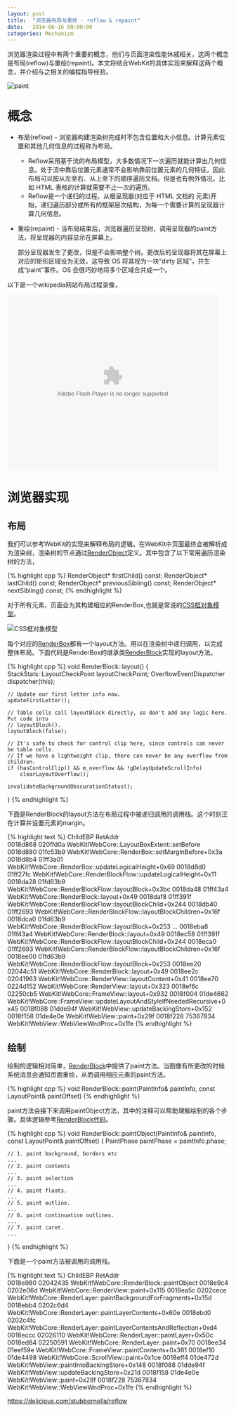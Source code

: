 ```yaml
---
layout: post
title:  "浏览器布局与重绘 - reflow & repaint"
date:   2014-06-16 00:00:00
categories: Mechanism
---
```


浏览器渲染过程中有两个重要的概念，他们与页面渲染性能休戚相关，这两个概念是布局(reflow)与重绘(repaint)。本文将结合WebKit的具体实现来解释这两个概念，并介绍与之相关的编程指导经验。

![paint](/assets/images/posts/paint.jpg)

<!--more-->

# 概念

+   布局(reflow) - 浏览器构建渲染树完成时不包含位置和大小信息。计算元素位置和其他几何信息的过程称为布局。

	*   Reflow采用基于流的布局模型，大多数情况下一次遍历就能计算出几何信息。处于流中靠后位置元素通常不会影响靠前位置元素的几何特征，因此布局可以按从左至右、从上至下的顺序遍历文档。但是也有例外情况，比如 HTML 表格的计算就需要不止一次的遍历。
	*   Reflow是一个递归的过程。从根呈现器(对应于 HTML 文档的 <html> 元素)开始，递归遍历部分或所有的框架层次结构，为每一个需要计算的呈现器计算几何信息。

+   重绘(repaint) - 当布局结束后，浏览器遍历呈现树，调用呈现器的paint方法，将呈现器的内容显示在屏幕上。
	
	部分呈现器发生了更改，但是不会影响整个树。更改后的呈现器将其在屏幕上对应的矩形区域设为无效，这导致 OS 将其视为一块“dirty 区域”，并生成“paint”事件。OS 会很巧妙地将多个区域合并成一个。

以下是一个wikipedia网站布局过程录像，
<p><object width="480" height="400" align="middle" data="http://player.youku.com/player.php/sid/XMzI5MDg0OTA0/v.swf" type="application/x-shockwave-flash"><param name="src" value="http://player.youku.com/player.php/sid/XMzI5MDg0OTA0/v.swf" /><param name="allowfullscreen" value="true" /><param name="quality" value="high" /><param name="allowscriptaccess" value="always" /></object></p>

# 浏览器实现

## 布局

我们可以参考WebKit的实现来解释布局的逻辑。在WebKit中页面最终会被解析成为渲染树，渲染树的节点通过[RenderObject](http://trac.webkit.org/browser/trunk/Source/WebCore/rendering/RenderObject.h)定义。其中包含了以下常用遍历渲染树的方法，

{% highlight cpp %}
RenderObject* firstChild() const;
RenderObject* lastChild() const;
RenderObject* previousSibling() const;
RenderObject* nextSibling() const;
{% endhighlight %}

对于所有元素，页面会为其构建相应的RenderBox,也就是常说的[CSS框对象模型](http://www.w3.org/TR/CSS21/box.html#box-dimensions)。

![CSS框对象模型](/assets/images/posts/boxdim.png)

每个对应的[RenderBox](http://trac.webkit.org/browser/trunk/Source/WebCore/rendering/RenderBox.h)都有一个layout方法。用以在渲染树中递归调用，以完成整体布局。下面代码是RenderBox的继承类[RenderBlock](http://trac.webkit.org/browser/trunk/Source/WebCore/rendering/RenderBlock.cpp)实现的layout方法。

{% highlight cpp %}
void RenderBlock::layout()
{
    StackStats::LayoutCheckPoint layoutCheckPoint;
    OverflowEventDispatcher dispatcher(this);

    // Update our first letter info now.
    updateFirstLetter();

    // Table cells call layoutBlock directly, so don't add any logic here.  Put code into
    // layoutBlock().
    layoutBlock(false);
    
    // It's safe to check for control clip here, since controls can never be table cells.
    // If we have a lightweight clip, there can never be any overflow from children.
    if (hasControlClip() && m_overflow && !gDelayUpdateScrollInfo)
        clearLayoutOverflow();

    invalidateBackgroundObscurationStatus();
}
{% endhighlight %}

下面是RenderBlock的layout方法在布局过程中被递归调用的调用栈。这个时刻正在计算并设置元素的margin。

{% highlight text %}
ChildEBP RetAddr  
0018d868 020ffd0a WebKit!WebCore::LayoutBoxExtent::setBefore
0018d880 01fc53b9 WebKit!WebCore::RenderBox::setMarginBefore+0x3a
0018d8b4 01ff3a01 WebKit!WebCore::RenderBox::updateLogicalHeight+0x69
0018d8d0 01ff27fc WebKit!WebCore::RenderBlockFlow::updateLogicalHeight+0x11
0018da28 01fd63b9 WebKit!WebCore::RenderBlockFlow::layoutBlock+0x3bc
0018da48 01ff43a4 WebKit!WebCore::RenderBlock::layout+0x49
0018daf8 01ff391f WebKit!WebCore::RenderBlockFlow::layoutBlockChild+0x244
0018db40 01ff2693 WebKit!WebCore::RenderBlockFlow::layoutBlockChildren+0x16f
0018dca0 01fd63b9 WebKit!WebCore::RenderBlockFlow::layoutBlock+0x253
...
0018eba8 01ff43a4 WebKit!WebCore::RenderBlock::layout+0x49
0018ec58 01ff391f WebKit!WebCore::RenderBlockFlow::layoutBlockChild+0x244
0018eca0 01ff2693 WebKit!WebCore::RenderBlockFlow::layoutBlockChildren+0x16f
0018ee00 01fd63b9 WebKit!WebCore::RenderBlockFlow::layoutBlock+0x253
0018ee20 02044c51 WebKit!WebCore::RenderBlock::layout+0x49
0018ee2c 02041963 WebKit!WebCore::RenderView::layoutContent+0x41
0018ee70 0224d152 WebKit!WebCore::RenderView::layout+0x323
0018ef6c 02250cb5 WebKit!WebCore::FrameView::layout+0x932
0018f004 01de4662 WebKit!WebCore::FrameView::updateLayoutAndStyleIfNeededRecursive+0x45
0018f088 01dde94f WebKit!WebView::updateBackingStore+0x152
0018f158 01de4e0e WebKit!WebView::paint+0x29f
0018f228 75367834 WebKit!WebView::WebViewWndProc+0x1fe
{% endhighlight %}

## 绘制

绘制的逻辑相对简单，[RenderBlock](http://trac.webkit.org/browser/trunk/Source/WebCore/rendering/RenderBlock.cpp)中提供了paint方法。当图像有所更改的时候系统消息会通知页面重绘，从而调用相应元素的paint方法。

{% highlight cpp %}
void RenderBlock::paint(PaintInfo& paintInfo, const LayoutPoint& paintOffset)
{% endhighlight %}

paint方法会接下来调用paintObject方法，其中的注释可以帮助理解绘制的各个步骤。具体逻辑参考[RenderBlock代码](http://trac.webkit.org/browser/trunk/Source/WebCore/rendering/RenderBlock.cpp)。

{% highlight cpp %}
void RenderBlock::paintObject(PaintInfo& paintInfo, const LayoutPoint& paintOffset)
{
    PaintPhase paintPhase = paintInfo.phase;

    // 1. paint background, borders etc
    ...
    // 2. paint contents
    ...
    // 3. paint selection
    ...
    // 4. paint floats.
    ...
    // 5. paint outline.
    ...
    // 6. paint continuation outlines.
    ...
    // 7. paint caret.
    ...
}
{% endhighlight %}

下面是一个paint方法被调用的调用栈。

{% highlight text %}
ChildEBP RetAddr  
0018e980 02042435 WebKit!WebCore::RenderBlock::paintObject
0018e9c4 0202e06d WebKit!WebCore::RenderView::paint+0x115
0018ea5c 0202cece WebKit!WebCore::RenderLayer::paintBackgroundForFragments+0x15d
0018ebb4 0202c6d4 WebKit!WebCore::RenderLayer::paintLayerContents+0x60e
0018ebd0 0202c4fc WebKit!WebCore::RenderLayer::paintLayerContentsAndReflection+0xd4
0018eccc 02026110 WebKit!WebCore::RenderLayer::paintLayer+0x50c
0018ed84 02250591 WebKit!WebCore::RenderLayer::paint+0x70
0018ee34 01eef59e WebKit!WebCore::FrameView::paintContents+0x381
0018ef10 01de4498 WebKit!WebCore::ScrollView::paint+0x1ce
0018eff4 01de472d WebKit!WebView::paintIntoBackingStore+0x148
0018f088 01dde94f WebKit!WebView::updateBackingStore+0x21d
0018f158 01de4e0e WebKit!WebView::paint+0x29f
0018f228 75367834 WebKit!WebView::WebViewWndProc+0x1fe
{% endhighlight %}



https://delicious.com/stubbornella/reflow
